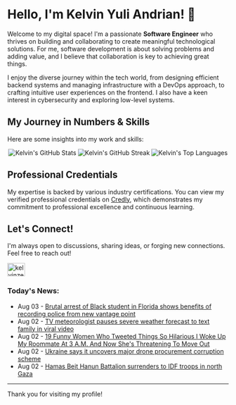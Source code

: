 # Hello, I'm Kelvin Yuli Andrian! 👋

Welcome to my digital space! I'm a passionate **Software Engineer** who thrives on building and collaborating to create meaningful technological solutions. For me, software development is about solving problems and adding value, and I believe that collaboration is key to achieving great things.

I enjoy the diverse journey within the tech world, from designing efficient backend systems and managing infrastructure with a DevOps approach, to crafting intuitive user experiences on the frontend. I also have a keen interest in cybersecurity and exploring low-level systems.

## My Journey in Numbers & Skills

Here are some insights into my work and skills:

<p align="center">
  <img src="https://github-readme-stats.vercel.app/api?username=kelvinzer0&show_icons=true&theme=radical" alt="Kelvin's GitHub Stats" />
  <img src="https://github-readme-streak-stats.herokuapp.com/?user=kelvinzer0&theme=radical" alt="Kelvin's GitHub Streak" />
  <img src="https://github-readme-stats.vercel.app/api/top-langs/?username=kelvinzer0&layout=compact&theme=radical" alt="Kelvin's Top Languages" />
</p>

## Professional Credentials

My expertise is backed by various industry certifications. You can view my verified professional credentials on [Credly](https://www.credly.com/users/kelvin-yuli-andrian/badges), which demonstrates my commitment to professional excellence and continuous learning.

## Let's Connect!

I'm always open to discussions, sharing ideas, or forging new connections. Feel free to reach out!

<p align="left">
    <a href="https://linkedin.com/in/kelvinzero" target="blank"><img align="center" src="https://cdn.jsdelivr.net/npm/simple-icons@3.0.1/icons/linkedin.svg" alt="kelvinzero" height="30" width="40" /></a>
</p>

### Today's News:

<!-- feed start -->
- Aug 03 - [Brutal arrest of Black student in Florida shows benefits of recording police from new vantage point](https://www.yahoo.com/news/articles/brutal-arrest-black-student-florida-035722481.html)
- Aug 02 - [TV meteorologist pauses severe weather forecast to text family in viral video](https://www.yahoo.com/news/articles/tv-meteorologist-pauses-severe-weather-211352435.html)
- Aug 02 - [19 Funny Women Who Tweeted Things So Hilarious I Woke Up My Roommate At 3 A.M. And Now She's Threatening To Move Out](https://www.yahoo.com/entertainment/articles/19-funny-tweets-women-week-190751481.html)
- Aug 02 - [Ukraine says it uncovers major drone procurement corruption scheme](https://www.yahoo.com/news/articles/ukraine-says-uncovers-major-drone-160324330.html)
- Aug 02 - [Hamas Beit Hanun Battalion surrenders to IDF troops in north Gaza](https://www.yahoo.com/news/articles/hamas-beit-hanun-battalion-surrenders-143643765.html)
<!-- feed end -->

---

Thank you for visiting my profile!
